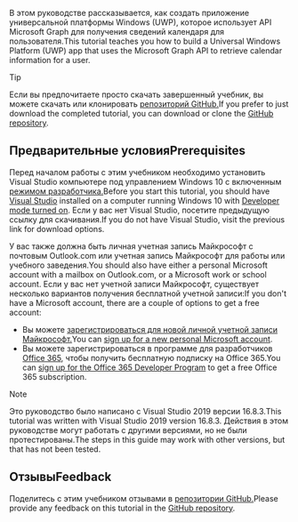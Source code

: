 <!-- markdownlint-disable MD002 MD041 -->

<span data-ttu-id="d9afb-101">В этом руководстве рассказывается, как создать приложение универсальной платформы Windows (UWP), которое использует API Microsoft Graph для получения сведений календаря для пользователя.</span><span class="sxs-lookup"><span data-stu-id="d9afb-101">This tutorial teaches you how to build a Universal Windows Platform (UWP) app that uses the Microsoft Graph API to retrieve calendar information for a user.</span></span>

> [!TIP]
> <span data-ttu-id="d9afb-102">Если вы предпочитаете просто скачать завершенный учебник, вы можете скачать или клонировать [репозиторий GitHub.](https://github.com/microsoftgraph/msgraph-training-uwp)</span><span class="sxs-lookup"><span data-stu-id="d9afb-102">If you prefer to just download the completed tutorial, you can download or clone the [GitHub repository](https://github.com/microsoftgraph/msgraph-training-uwp).</span></span>

## <a name="prerequisites"></a><span data-ttu-id="d9afb-103">Предварительные условия</span><span class="sxs-lookup"><span data-stu-id="d9afb-103">Prerequisites</span></span>

<span data-ttu-id="d9afb-104">Перед началом работы с [](https://visualstudio.microsoft.com/vs/) этим учебником необходимо установить Visual Studio компьютере под управлением Windows 10 с включенным [режимом разработчика.](https://docs.microsoft.com/windows/uwp/get-started/enable-your-device-for-development)</span><span class="sxs-lookup"><span data-stu-id="d9afb-104">Before you start this tutorial, you should have [Visual Studio](https://visualstudio.microsoft.com/vs/) installed on a computer running Windows 10 with [Developer mode turned on](https://docs.microsoft.com/windows/uwp/get-started/enable-your-device-for-development).</span></span> <span data-ttu-id="d9afb-105">Если у вас нет Visual Studio, посетите предыдущую ссылку для скачивания.</span><span class="sxs-lookup"><span data-stu-id="d9afb-105">If you do not have Visual Studio, visit the previous link for download options.</span></span>

<span data-ttu-id="d9afb-106">У вас также должна быть личная учетная запись Майкрософт с почтовым Outlook.com или учетная запись Майкрософт для работы или учебного заведения.</span><span class="sxs-lookup"><span data-stu-id="d9afb-106">You should also have either a personal Microsoft account with a mailbox on Outlook.com, or a Microsoft work or school account.</span></span> <span data-ttu-id="d9afb-107">Если у вас нет учетной записи Майкрософт, существует несколько вариантов получения бесплатной учетной записи:</span><span class="sxs-lookup"><span data-stu-id="d9afb-107">If you don't have a Microsoft account, there are a couple of options to get a free account:</span></span>

- <span data-ttu-id="d9afb-108">Вы можете [зарегистрироваться для новой личной учетной записи Майкрософт.](https://signup.live.com/signup?wa=wsignin1.0&rpsnv=12&ct=1454618383&rver=6.4.6456.0&wp=MBI_SSL_SHARED&wreply=https://mail.live.com/default.aspx&id=64855&cbcxt=mai&bk=1454618383&uiflavor=web&uaid=b213a65b4fdc484382b6622b3ecaa547&mkt=E-US&lc=1033&lic=1)</span><span class="sxs-lookup"><span data-stu-id="d9afb-108">You can [sign up for a new personal Microsoft account](https://signup.live.com/signup?wa=wsignin1.0&rpsnv=12&ct=1454618383&rver=6.4.6456.0&wp=MBI_SSL_SHARED&wreply=https://mail.live.com/default.aspx&id=64855&cbcxt=mai&bk=1454618383&uiflavor=web&uaid=b213a65b4fdc484382b6622b3ecaa547&mkt=E-US&lc=1033&lic=1).</span></span>
- <span data-ttu-id="d9afb-109">Вы можете зарегистрироваться в программе для разработчиков [Office 365,](https://developer.microsoft.com/office/dev-program) чтобы получить бесплатную подписку на Office 365.</span><span class="sxs-lookup"><span data-stu-id="d9afb-109">You can [sign up for the Office 365 Developer Program](https://developer.microsoft.com/office/dev-program) to get a free Office 365 subscription.</span></span>

> [!NOTE]
> <span data-ttu-id="d9afb-110">Это руководство было написано с Visual Studio 2019 версии 16.8.3.</span><span class="sxs-lookup"><span data-stu-id="d9afb-110">This tutorial was written with Visual Studio 2019 version 16.8.3.</span></span> <span data-ttu-id="d9afb-111">Действия в этом руководстве могут работать с другими версиями, но не были протестированы.</span><span class="sxs-lookup"><span data-stu-id="d9afb-111">The steps in this guide may work with other versions, but that has not been tested.</span></span>

## <a name="feedback"></a><span data-ttu-id="d9afb-112">Отзывы</span><span class="sxs-lookup"><span data-stu-id="d9afb-112">Feedback</span></span>

<span data-ttu-id="d9afb-113">Поделитесь с этим учебником отзывами в [репозитории GitHub.](https://github.com/microsoftgraph/msgraph-training-uwp)</span><span class="sxs-lookup"><span data-stu-id="d9afb-113">Please provide any feedback on this tutorial in the [GitHub repository](https://github.com/microsoftgraph/msgraph-training-uwp).</span></span>
